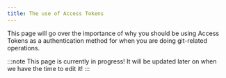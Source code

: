 ```yaml
---
title: The use of Access Tokens
---
```

This page will go over the importance of why you should be using Access Tokens as a authentication method for when you are doing git-related operations.

:::note
This page is currently in progress! It will be updated later on when we have the time to edit it!
:::